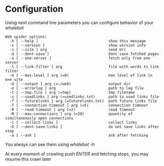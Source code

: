 # Configuration #
Using next command line parameters you can configure behavior of your whalebot

```
Web spider options:
  -h [ --help ]                                show this message
  -v [ --version ]                             show version info
  -s [ --site ] arg                            seed Uri
  -d [ --dont-save ]                           dont save fetched pages
  -o [ --one-server ]                          fetch only from one server
  -l [ --link-filter ] arg                     file with words to link filter
  -m [ --max-level ] arg (=0)                  max level of link in one site
  -O [ --output ] arg (=~/web)                 output dir
  -e [ --errorlog ] arg                        path to log file
  -t [ --tmp-file ] arg (=tmp)                 tmp filename
  -u [ --usedlinks ] arg (=usedlinks.txt)      path to used links file
  -f [ --futurelinks ] arg (=futurelinks.txt)  path future links file
  -T [ --connection-timeout ] arg (=5)         connection timeout
  -R [ --read-timeout ] arg (=2)               read timeout
  -M [ --max-connections ] arg (=20)           quantity of simultaneously open connections
  -c [ --collect-links ]                       collect links
  -D [ --dont-save-links ]                     do not save links after stop
  -a [ --ask ]                                 ask after fetching
```

You always can see them using _whalebot -h_

At every moment of crawling push _ENTER_ and fetching stops, you may resume this crawl later